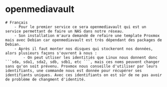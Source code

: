 # openmediavault
    # Français
        - Pour le premier service ce sera openmediavault qui est un service permettant de faire un NAS dans notre réseau.
        - Son installation m'aura demandé de refaire une template Proxmox mais avec Debian car openmediavault est très dépendant des packages de Debian.
        - Après il faut monter nos disques qui stockeront nos données, alors plusieurs façons s'ouvrent à nous :
            - On peut utliser les identitiés que Linux nous donnent donc ```sda, sda1, sda2, sdb, sdb1, etc ```, mais ces noms peuvent changer sans qu'on soit prévenu. Proxmox nous conseille d'utiliser par leurs identifiants, une commande nous est donnée pour récupérer ses identifiants uniques. Avec ces identifiants on est sûr de ne pas avoir de problème de changment d'identité.  